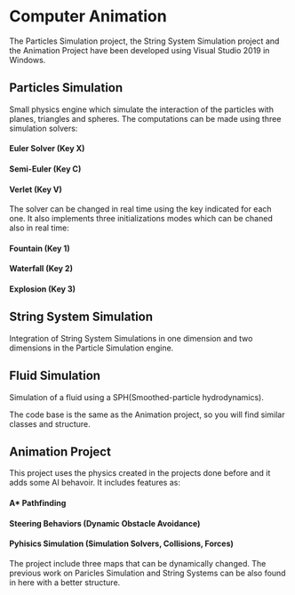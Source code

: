 # Computer Animation
 
The Particles Simulation project, the String System Simulation project and the Animation Project have been developed using Visual Studio 2019 in Windows.

## Particles Simulation

Small physics engine which simulate the interaction of the particles with planes, triangles and spheres.
The computations can be made using three simulation solvers: 
#### Euler Solver (Key X)
#### Semi-Euler (Key C)
#### Verlet (Key V)
The solver can be changed in real time using the key indicated for each one. 
It also implements three initializations modes which can be chaned also in real time: 
#### Fountain (Key 1)
#### Waterfall (Key 2)
#### Explosion (Key 3)

## String System Simulation

Integration of String System Simulations in one dimension and two dimensions in the Particle Simulation engine.

## Fluid Simulation

Simulation of a fluid using a SPH(Smoothed-particle hydrodynamics). 

The code base is the same as the Animation project, so you will find similar classes and structure.

## Animation Project

This project uses the physics created in the projects done before and it adds some AI behavoir. It includes features as:
#### A* Pathfinding
#### Steering Behaviors (Dynamic Obstacle Avoidance)
#### Pyhisics Simulation (Simulation Solvers, Collisions, Forces)

The project include three maps that can be dynamically changed.
The previous work on Paricles Simulation and String Systems can be also found in here with a better structure.
